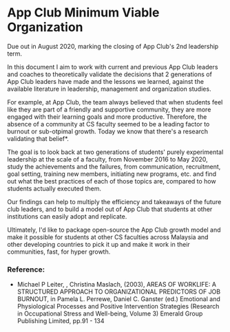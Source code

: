 # App Club Minimum Viable Organization

Due out in August 2020, marking the closing of App Club's 2nd leadership term. 

In this document I aim to work with current and previous App Club leaders and coaches to theoretically validate the decisions that 2 generations of App Club leaders have made and the lessons we learned, against the available literature in leadership, management and organization studies.

For example, at App Club, the team always believed that when students feel like they are part of a friendly and supportive community, they are more engaged with their learning goals and more productive. Therefore, the absence of a community at CS faculty seemed to be a leading factor to burnout or sub-otpimal growth. Today we know that there's a research validating that belief*.

The goal is to look back at two generations of students' purely experimental leadership at the scale of a faculty, from November 2016 to May 2020, study the achievements and the failures, from communication, recruitment, goal setting, training new members, initiating new programs, etc. and find out what the best practices of each of those topics are, compared to how students actually executed them. 

Our findings can help to multiply the efficiency and takeaways of the future club leaders, and to build a model out of App Club that students at other institutions can easily adopt and replicate.

Ultimately, I'd like to package open-source the App Club growth model and make it possible for students at other CS faculties across Malaysia and other developing countries to pick it up and make it work in their communities, fast, for hyper growth.

### Reference:

* Michael P Leiter, , Christina Maslach, (2003), AREAS OF WORKLIFE: A STRUCTURED APPROACH TO ORGANIZATIONAL PREDICTORS OF JOB BURNOUT, in Pamela L. Perrewe, Daniel C. Ganster (ed.) Emotional and Physiological Processes and Positive Intervention Strategies (Research in Occupational Stress and Well-being, Volume 3) Emerald Group Publishing Limited, pp.91 - 134
